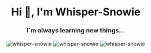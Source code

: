 <h1 align="center">Hi 👋, I'm Whisper-Snowie</h1>
<h3 align="center">I´m always learning new things...</h3>

<p align="center" >
  <img align="center" src="https://github-readme-stats.vercel.app/api?username=whisper-snowie&show_icons=true&locale=en" alt="whisper-snowie" />
  
  
  <img align="center" src="https://github-readme-streak-stats.herokuapp.com/?user=whisper-snowie&" alt="whisper-snowie" />
  
  
  <img align="center" src="https://github-readme-stats.vercel.app/api/top-langs?username=whisper-snowie&show_icons=true&locale=en&layout=compact" alt="whisper-snowie" />
</p>


